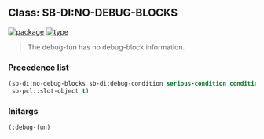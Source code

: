 ## Class: SB-DI:NO-DEBUG-BLOCKS
[![package](https://img.shields.io/badge/Package-SB--DI-5f9ea0.svg?style=social&colorA=999999)](../) [![type](https://img.shields.io/badge/Type-Class-5f9ea0.svg?style=social&colorA=999999)](../#class) 

> The debug-fun has no debug-block information.

### Precedence list
```cl
(sb-di:no-debug-blocks sb-di:debug-condition serious-condition condition
 sb-pcl::slot-object t)
```
### Initargs
```cl
(:debug-fun)
```
